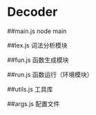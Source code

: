 # Decoder
##main.js
  node main

##lex.js
  词法分析模块
  
##fun.js
  函数生成模块
  
##run.js
  函数运行（环境模块）
  
##utils.js
  工具库
  
##args.js
  配置文件
